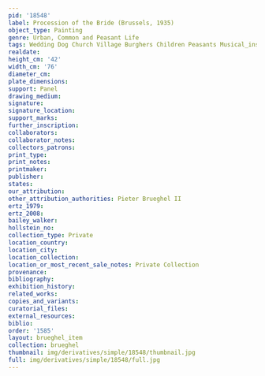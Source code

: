 ```yaml
---
pid: '18548'
label: Procession of the Bride (Brussels, 1935)
object_type: Painting
genre: Urban, Common and Peasant Life
tags: Wedding Dog Church Village Burghers Children Peasants Musical_instruments
realdate: 
height_cm: '42'
width_cm: '76'
diameter_cm: 
plate_dimensions: 
support: Panel
drawing_medium: 
signature: 
signature_location: 
support_marks: 
further_inscription: 
collaborators: 
collaborator_notes: 
collectors_patrons: 
print_type: 
print_notes: 
printmaker: 
publisher: 
states: 
our_attribution: 
other_attribution_authorities: Pieter Brueghel II
ertz_1979: 
ertz_2008: 
bailey_walker: 
hollstein_no: 
collection_type: Private
location_country: 
location_city: 
location_collection: 
location_or_most_recent_sale_notes: Private Collection
provenance: 
bibliography: 
exhibition_history: 
related_works: 
copies_and_variants: 
curatorial_files: 
external_resources: 
biblio: 
order: '1585'
layout: brueghel_item
collection: brueghel
thumbnail: img/derivatives/simple/18548/thumbnail.jpg
full: img/derivatives/simple/18548/full.jpg
---
```

